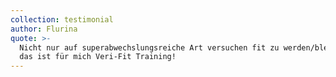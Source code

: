 ```yaml
---
collection: testimonial
author: Flurina
quote: >-
  Nicht nur auf superabwechslungsreiche Art versuchen fit zu werden/bleiben, sondern sich dabei auch noch gut fühlen -
  das ist für mich Veri-Fit Training!
---
```

